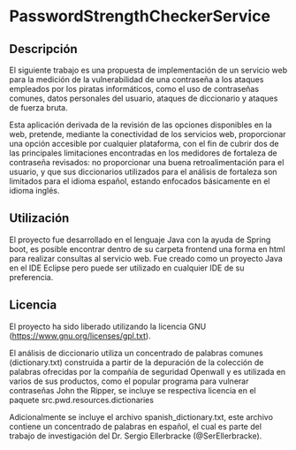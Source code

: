 
# PasswordStrengthCheckerService

## Descripción
El siguiente trabajo es una propuesta de implementación de un servicio web para la medición de la vulnerabilidad de una
contraseña a los ataques empleados por los piratas informáticos, como el uso de contraseñas comunes, datos personales del
usuario, ataques de diccionario y ataques de fuerza bruta.

Esta aplicación derivada de la revisión de las opciones disponibles en la web, pretende, mediante la conectividad de los
servicios web, proporcionar una opción accesible por cualquier plataforma, con el fin de cubrir dos de las principales
limitaciones encontradas en los medidores de fortaleza de contraseña revisados: no proporcionar una buena retroalimentación
para el usuario, y que sus diccionarios utilizados para el análisis de fortaleza son limitados para el idioma español, estando
enfocados básicamente en el idioma inglés.

## Utilización

El proyecto fue desarrollado en el lenguaje Java con la ayuda de Spring boot, es posible encontrar dentro de su
carpeta frontend una forma en html para realizar consultas al servicio web. Fue creado como un proyecto Java en el IDE
Eclipse pero puede ser utilizado en cualquier IDE de su preferencia.

## Licencia
El proyecto ha sido liberado utilizando la licencia GNU (https://www.gnu.org/licenses/gpl.txt).

El análisis de diccionario utiliza un concentrado de palabras comunes (dictionary.txt) construida a partir de la depuración de la colección de palabras ofrecidas por la compañía de seguridad Openwall y es utilizada en varios de sus productos, como el popular programa para vulnerar contraseñas John the Ripper, se incluye se respectiva licencia en el paquete
src.pwd.resources.dictionaries

Adicionalmente se incluye el archivo spanish_dictionary.txt, este archivo contiene un concentrado de palabras en español, el cual es parte del trabajo de investigación del Dr. Sergio Ellerbracke (@SerEllerbracke).
